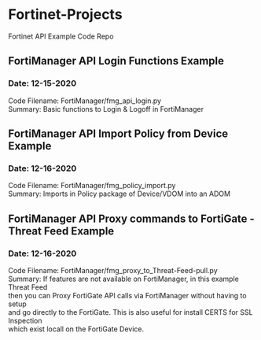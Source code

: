# Fortinet-Projects
Fortinet API Example Code Repo

## FortiManager API Login Functions Example
### Date: 12-15-2020
Code Filename: FortiManager/fmg_api_login.py  
Summary: Basic functions to Login & Logoff in FortiManager  

## FortiManager API Import Policy from Device Example
### Date: 12-16-2020
Code Filename: FortiManager/fmg_policy_import.py  
Summary: Imports in Policy package of Device/VDOM into an ADOM  

## FortiManager API Proxy commands to FortiGate - Threat Feed Example
### Date: 12-16-2020
Code Filename: FortiManager/fmg_proxy_to_Threat-Feed-pull.py  
Summary: If features are not available on FortiManager, in this example Threat Feed  
         then you can Proxy FortiGate API calls via FortiManager without having to setup  
         and go directly to the FortiGate. This is also useful for install CERTS for SSL Inspection  
         which exist locall on the FortiGate Device.  

